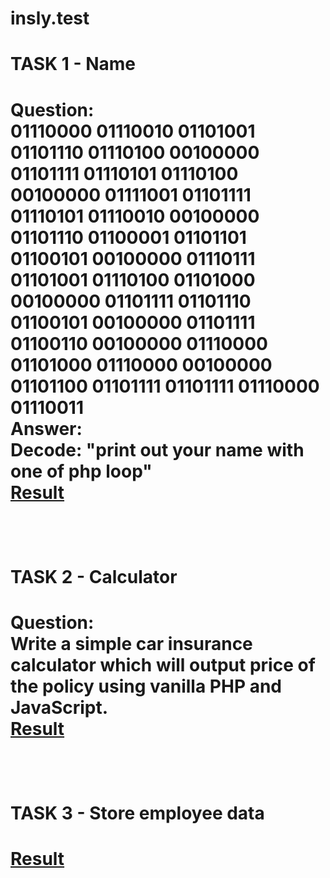 # insly.test
<h1>TASK 1 - Name<h1>
<p>Question:<br />
01110000 01110010 01101001 01101110 01110100 00100000 01101111 01110101
01110100 00100000 01111001 01101111 01110101 01110010 00100000 01101110
01100001 01101101 01100101 00100000 01110111 01101001 01110100 01101000
00100000 01101111 01101110 01100101 00100000 01101111 01100110 00100000
01110000 01101000 01110000 00100000 01101100 01101111 01101111 01110000
01110011
<br />
Answer:<br />
Decode: "print out your name with one of php loop"<br />
<a target="_blank" href="https://github.com/emaeglin/insly.test/blob/master/task_1.php">Result</a>
<p>

<br />

<h1>TASK 2 - Calculator<h1>
<p>Question:<br />
Write a simple car insurance calculator which will output price of the policy using vanilla PHP
and JavaScript.
<br />
<a target="_blank" href="https://github.com/emaeglin/insly.test/tree/master/task_2">Result</a><br />
<p>

<br />

<h1>TASK 3 - Store employee data<h1>
<p>
<a target="_blank" href="https://github.com/emaeglin/insly.test/tree/master/task_3">Result</a>
</p>
